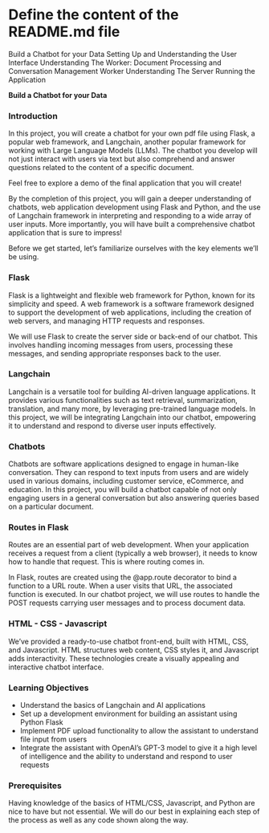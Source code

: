 # Define the content of the README.md file

Build a Chatbot for your Data
Setting Up and Understanding the User Interface
Understanding The Worker: Document Processing and Conversation Management Worker 
Understanding The Server
Running the Application

**Build a Chatbot for your Data**  

### Introduction
In this project, you will create a chatbot for your own pdf file using Flask, a popular web framework, and Langchain, another popular framework for working with Large Language Models (LLMs). The chatbot you develop will not just interact with users via text but also comprehend and answer questions related to the content of a specific document.

Feel free to explore a demo of the final application that you will create!

By the completion of this project, you will gain a deeper understanding of chatbots, web application development using Flask and Python, and the use of Langchain framework in interpreting and responding to a wide array of user inputs. More importantly, you will have built a comprehensive chatbot application that is sure to impress!

Before we get started, let’s familiarize ourselves with the key elements we’ll be using.

### Flask
Flask is a lightweight and flexible web framework for Python, known for its simplicity and speed. A web framework is a software framework designed to support the development of web applications, including the creation of web servers, and managing HTTP requests and responses.

We will use Flask to create the server side or back-end of our chatbot. This involves handling incoming messages from users, processing these messages, and sending appropriate responses back to the user.

### Langchain
Langchain is a versatile tool for building AI-driven language applications. It provides various functionalities such as text retrieval, summarization, translation, and many more, by leveraging pre-trained language models. In this project, we will be integrating Langchain into our chatbot, empowering it to understand and respond to diverse user inputs effectively.

### Chatbots
Chatbots are software applications designed to engage in human-like conversation. They can respond to text inputs from users and are widely used in various domains, including customer service, eCommerce, and education. In this project, you will build a chatbot capable of not only engaging users in a general conversation but also answering queries based on a particular document.

### Routes in Flask
Routes are an essential part of web development. When your application receives a request from a client (typically a web browser), it needs to know how to handle that request. This is where routing comes in.

In Flask, routes are created using the @app.route decorator to bind a function to a URL route. When a user visits that URL, the associated function is executed. In our chatbot project, we will use routes to handle the POST requests carrying user messages and to process document data.

### HTML - CSS - Javascript
We’ve provided a ready-to-use chatbot front-end, built with HTML, CSS, and Javascript. HTML structures web content, CSS styles it, and Javascript adds interactivity. These technologies create a visually appealing and interactive chatbot interface.


### Learning Objectives
- Understand the basics of Langchain and AI applications
- Set up a development environment for building an assistant using Python Flask
- Implement PDF upload functionality to allow the assistant to understand file input from users
- Integrate the assistant with OpenAI’s GPT-3 model to give it a high level of intelligence and the ability to understand and respond to user requests


### Prerequisites
Having knowledge of the basics of HTML/CSS, Javascript, and Python are nice to have but not essential. We will do our best in explaining each step of the process as well as any code shown along the way.


